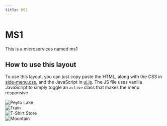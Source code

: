 ```yaml
---
title: MS1
---
```


# MS1

This is a microservices named ms1

<h2 class="content-subhead">How to use this layout</h2>
<p>
    To use this layout, you can just copy paste the HTML, along with the CSS in
    <a href="/css/layouts/side-menu.css" alt="Side Menu CSS">side-menu.css</a>, and the JavaScript in
    <a href="/js/ui.js">ui.js</a>. The JS file uses vanilla JavaScript to simply toggle an
    <code>active</code>
    class that makes the menu responsive.
</p>


<div class="pure-g">
    <div class="pure-u-1-4">
        <img class="pure-img-responsive" src="http://farm3.staticflickr.com/2875/9069037713_1752f5daeb.jpg" alt="Peyto Lake">
    </div>
    <div class="pure-u-1-4">
        <img class="pure-img-responsive" src="http://farm3.staticflickr.com/2813/9069585985_80da8db54f.jpg" alt="Train">
    </div>
    <div class="pure-u-1-4">
        <img class="pure-img-responsive" src="http://farm6.staticflickr.com/5456/9121446012_c1640e42d0.jpg" alt="T-Shirt Store">
    </div>
    <div class="pure-u-1-4">
        <img class="pure-img-responsive" src="http://farm8.staticflickr.com/7357/9086701425_fda3024927.jpg" alt="Mountain">
    </div>
</div>
